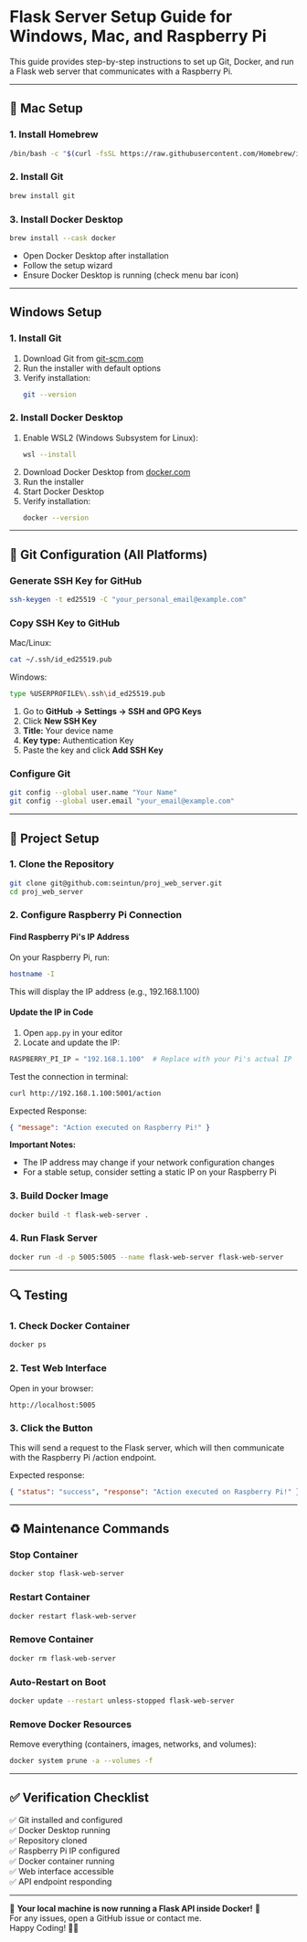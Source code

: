 # Flask Server Setup Guide for Windows, Mac, and Raspberry Pi

This guide provides step-by-step instructions to set up Git, Docker, and run a Flask web server that communicates with a Raspberry Pi.

---

## 🍎 **Mac Setup**

### **1. Install Homebrew**

```sh
/bin/bash -c "$(curl -fsSL https://raw.githubusercontent.com/Homebrew/install/HEAD/install.sh)"
```

### **2. Install Git**

```sh
brew install git
```

### **3. Install Docker Desktop**

```sh
brew install --cask docker
```

- Open Docker Desktop after installation
- Follow the setup wizard
- Ensure Docker Desktop is running (check menu bar icon)

---

## **Windows Setup**

### **1. Install Git**

1. Download Git from [git-scm.com](https://git-scm.com/download/windows)
2. Run the installer with default options
3. Verify installation:
   ```sh
   git --version
   ```

### **2. Install Docker Desktop**

1. Enable WSL2 (Windows Subsystem for Linux):
   ```sh
   wsl --install
   ```
2. Download Docker Desktop from [docker.com](https://www.docker.com/products/docker-desktop)
3. Run the installer
4. Start Docker Desktop
5. Verify installation:
   ```sh
   docker --version
   ```

---

## 🔑 **Git Configuration (All Platforms)**

### **Generate SSH Key for GitHub**

```sh
ssh-keygen -t ed25519 -C "your_personal_email@example.com"
```

### **Copy SSH Key to GitHub**

Mac/Linux:

```sh
cat ~/.ssh/id_ed25519.pub
```

Windows:

```sh
type %USERPROFILE%\.ssh\id_ed25519.pub
```

1. Go to **GitHub → Settings → SSH and GPG Keys**
2. Click **New SSH Key**
3. **Title:** Your device name
4. **Key type:** Authentication Key
5. Paste the key and click **Add SSH Key**

### **Configure Git**

```sh
git config --global user.name "Your Name"
git config --global user.email "your_email@example.com"
```

---

## 📁 **Project Setup**

### **1. Clone the Repository**

```sh
git clone git@github.com:seintun/proj_web_server.git
cd proj_web_server
```

### **2. Configure Raspberry Pi Connection**

#### Find Raspberry Pi's IP Address

On your Raspberry Pi, run:

```sh
hostname -I
```

This will display the IP address (e.g., 192.168.1.100)

#### Update the IP in Code

1. Open `app.py` in your editor
2. Locate and update the IP:

```python
RASPBERRY_PI_IP = "192.168.1.100"  # Replace with your Pi's actual IP
```

Test the connection in terminal:

```sh
curl http://192.168.1.100:5001/action
```

Expected Response:

```json
{ "message": "Action executed on Raspberry Pi!" }
```

**Important Notes:**

- The IP address may change if your network configuration changes
- For a stable setup, consider setting a static IP on your Raspberry Pi

### **3. Build Docker Image**

```sh
docker build -t flask-web-server .
```

### **4. Run Flask Server**

```sh
docker run -d -p 5005:5005 --name flask-web-server flask-web-server
```

---

## 🔍 **Testing**

### **1. Check Docker Container**

```sh
docker ps
```

### **2. Test Web Interface**

Open in your browser:

```
http://localhost:5005
```

### **3. Click the Button**

This will send a request to the Flask server, which will then communicate with the Raspberry Pi /action endpoint.

Expected response:

```json
{ "status": "success", "response": "Action executed on Raspberry Pi!" }
```

---

## ♻️ **Maintenance Commands**

### **Stop Container**

```sh
docker stop flask-web-server
```

### **Restart Container**

```sh
docker restart flask-web-server
```

### **Remove Container**

```sh
docker rm flask-web-server
```

### **Auto-Restart on Boot**

```sh
docker update --restart unless-stopped flask-web-server
```

### **Remove Docker Resources**

Remove everything (containers, images, networks, and volumes):

```sh
docker system prune -a --volumes -f
```

---

## ✅ **Verification Checklist**

✅ Git installed and configured  
✅ Docker Desktop running  
✅ Repository cloned  
✅ Raspberry Pi IP configured  
✅ Docker container running  
✅ Web interface accessible  
✅ API endpoint responding

---

🚀 **Your local machine is now running a Flask API inside Docker!** 🎯  
For any issues, open a GitHub issue or contact me.  
Happy Coding! 🔦💪
